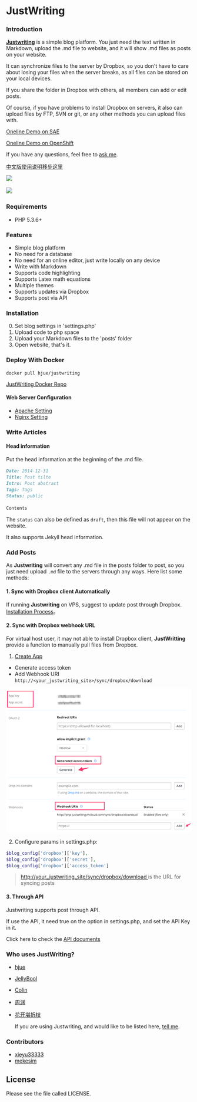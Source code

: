 JustWriting
============

### Introduction

[**Justwriting**](https://github.com/hjue/JustWriting) is a simple blog platform. You just need the text written in Markdown, upload the .md file to website, and it will show .md files as posts on your website. 

It can synchronize files to the server by Dropbox, so you don't have to care about losing your files when the server breaks, as all files can be stored on your local devices.

If you share the folder in Dropbox with others, all members can add or edit posts.

Of course, if you have problems to install Dropbox on servers, it also can upload files by FTP, SVN or git, or any other methods you can upload files with.

[Oneline Demo on SAE](http://justwriting.sinaapp.com/)

[Oneline Demo on OpenShift](http://php-justwriting.rhcloud.com/)


If you have any questions, feel free to [ask me](https://github.com/hjue/JustWriting/issues/new).

[中文版使用说明移步这里](https://github.com/hjue/JustWriting/blob/master/README.zh.md)

![](https://raw.githubusercontent.com/hjue/JustWriting/develop/docs/page.png)

![](https://raw.githubusercontent.com/hjue/JustWriting/develop/docs/preview_deepure.png)

### Requirements

- PHP 5.3.6+

### Features

* Simple blog platform
* No need for a database
* No need for an online editor, just write locally on any device
* Write with Markdown
* Supports code highlighting
* Supports Latex math equations
* Multiple themes
* Supports updates via Dropbox
* Supports post via API

### Installation

0. Set blog settings in 'settings.php'
0. Upload code to php space
0. Upload your Markdown files to the 'posts' folder
0. Open website, that's it.

### Deploy  With Docker

    docker pull hjue/justwriting

[JustWriting Docker Repo ](https://github.com/hjue/dockerfiles/tree/master/justwriting)


#### Web Server Configuration

* [Apache Setting](https://gist.github.com/hjue/4da6b1e897de31d135f7)
* [Nginx Setting](https://gist.github.com/hjue/647dc694dc3b67994202)

### Write Articles

#### Head information

Put the head information at the beginning of the .md file.

```Markdown
Date: 2014-12-31
Title: Post tilte
Intro: Post abstract
Tags: Tags
Status: public

Contents
```

The `status` can also be defined as `draft`, then this file will not appear on the website. 

It also supports Jekyll head information.

### Add Posts

As **Justwriting** will convert any .md file in the posts folder to post, so you just need upload `.md` file to the servers through any ways. Here list some methods:

#### 1. Sync with Dropbox client Automatically

If running **Justwriting** on VPS, suggest to update post through Dropbox. [Installation Process](https://github.com/hjue/JustWriting/wiki/%E4%BD%BF%E7%94%A8Dropbox%E5%92%8CJustwriting%E6%90%AD%E5%BB%BA%E4%B8%AA%E4%BA%BA%E5%8D%9A%E5%AE%A2)。

#### 2. Sync with Dropbox webhook URL

For virtual host user, it may not able to install Dropbox client, **JustWritting** provide a function to manually pull files from Dropbox.

 1. [ Create App ](https://www.dropbox.com/developers/apps)
 
*  Generate access token
*  Add Webhook URI  `http://<your_justwriting_site>/sync/dropbox/download`
   
 
 ![Dropbox Create App](docs/images/dropbox-create-app.png)
 
 2. Configure params in settings.php: 

```PHP
$blog_config['dropbox']['key'],
$blog_config['dropbox']['secret'],
$blog_config['dropbox']['access_token']
```

>  [http://your_justwriting_site/sync/dropbox/download ](http://your_justwriting_site/sync/dropbox/download ) is the URL for syncing posts





#### 3. Through API

Justwriting supports post through API.

If use the API, it need true on the option in settings.php, and set the API Key in it.

Click here to check the [API documents](https://github.com/hjue/JustWriting/wiki/API)
    
### Who uses JustWriting?

* [hjue](http://www.hjue.me)
* [JellyBool](http://www.jellybool.com/)
* [Colin](http://doc.mekesim.com/)
* [周渊](http://blog.zhouyuan11.cn/)
* [花开堪折枝](http://yaming.coding.io/)  

  If you are using Justwriting, and would like to be listed here, [tell me](https://github.com/hjue/JustWriting/issues/new).

  
### Contributors

* [xieyu33333](https://github.com/xieyu33333)
* [mekesim](https://github.com/mekesim)

## License

Please see the file called LICENSE.
